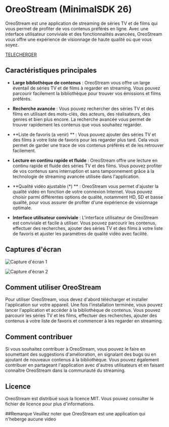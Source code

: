 # OreoStream (MinimalSDK 26)

OreoStream est une application de streaming de séries TV et de films qui vous permet de profiter de vos contenus préférés en ligne. Avec une interface utilisateur conviviale et des fonctionnalités avancées, OreoStream vous offre une expérience de visionnage de haute qualité où que vous soyez.

[TELECHERGER](https://github.com/saqoah/OreoStream/releases "oreo")

## Caractéristiques principales

- **Large bibliothèque de contenus** : OreoStream vous offre un large éventail de séries TV et de films à regarder en streaming. Vous pouvez parcourir facilement la bibliothèque pour trouver vos émissions et films préférés.

- **Recherche avancée** : Vous pouvez rechercher des séries TV et des films en utilisant des mots-clés, des acteurs, des réalisateurs, des genres et bien plus encore. La recherche avancée vous permet de trouver rapidement les contenus que vous souhaitez regarder.

- **Liste de favoris (a venir) ** : Vous pouvez ajouter des séries TV et des films à votre liste de favoris pour les regarder plus tard. Cela vous permet de garder une trace de vos contenus préférés et de les retrouver facilement.

- **Lecture en continu rapide et fluide** : OreoStream offre une lecture en continu rapide et fluide des séries TV et des films. Vous pouvez profiter de vos contenus sans interruption et sans tamponnement grâce à la technologie de streaming avancée utilisée dans l'application.

- **Qualité vidéo ajustable (*) ** : OreoStream vous permet d'ajuster la qualité vidéo en fonction de votre connexion Internet. Vous pouvez choisir parmi différentes options de qualité, notamment HD, SD et basse qualité, pour vous assurer de profiter d'une expérience de visionnage optimale.

- **Interface utilisateur conviviale** : L'interface utilisateur de OreoStream est conviviale et facile à utiliser. Vous pouvez parcourir les contenus, effectuer des recherches, ajouter des séries TV et des films à votre liste de favoris et ajuster les paramètres de qualité vidéo avec facilité.

## Captures d'écran

![Capture d'écran 1]()

![Capture d'écran 2]()

## Comment utiliser OreoStream

Pour utiliser OreoStream, vous devez d'abord télécharger et installer l'application sur votre appareil. Une fois l'installation terminée, vous pouvez lancer l'application et accéder à la bibliothèque de contenus. Vous pouvez parcourir les séries TV et les films, effectuer des recherches, ajouter des contenus à votre liste de favoris et commencer à les regarder en streaming.

## Comment contribuer

Si vous souhaitez contribuer à OreoStream, vous pouvez le faire en soumettant des suggestions d'amélioration, en signalant des bugs ou en ajoutant de nouveaux contenus à la bibliothèque. Vous pouvez également contribuer en partageant l'application avec d'autres utilisateurs et en faisant connaître OreoStream dans la communauté du streaming.

## Licence

OreoStream est distribué sous la licence MIT. Vous pouvez consulter le fichier de licence pour plus d'informations.

##Remarque
Veuillez noter que OreoStream est une application qui n'heberge aucune video

